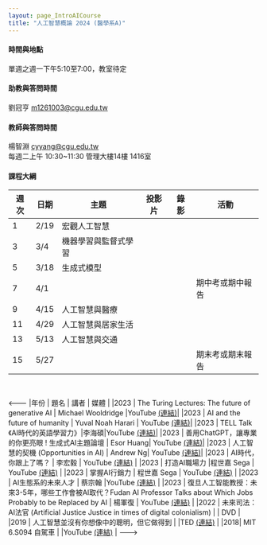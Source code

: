 ```yaml
---
layout: page_IntroAICourse
title: "人工智慧概論 2024 (醫學系A)"
---
```

#### 時間與地點
單週之週一下午5:10至7:00，教室待定<br/>

#### 助教與答問時間
劉冠亨 m1261003@cgu.edu.tw 

#### 教師與答問時間
楊智淵 cyyang@cgu.edu.tw <br/>
每週二上午 10:30~11:30 管理大樓14樓 1416室<br/>

#### 課程大綱

|週次|日期         |主題                  |投影片   |錄影 | 活動 |
|--- |---         |---                   |---|---|---|
|1   |2/19        | 宏觀人工智慧          |      |         |                              |
|3   |3/4         | 機器學習與監督式學習   |      |         |                              |
|5   |3/18        | 生成式模型            |      |         |                              |
|7   |4/1         |                      |      |         |  期中考或期中報告             |
|9   |4/15        | 人工智慧與醫療        |      |         |                              |
|11  |4/29        | 人工智慧與居家生活    |      |         |                              |
|13  |5/13        | 人工智慧與交通        |      |         |                              |
|15  |5/27        |                      |      |         |  期末考或期末報告             |

<br/>

<---
|年份 | 題名 | 講者 | 媒體 |
|2023 | The Turing Lectures: The future of generative AI | Michael Wooldridge |YouTube [(連結)](https://www.youtube.com/watch?v=2kSl0xkq2lM&ab_channel=TheAlanTuringInstitute)| 
|2023 | AI and the future of humanity | Yuval Noah Harari | YouTube [(連結)](https://www.youtube.com/watch?v=LWiM-LuRe6w&ab_channel=YuvalNoahHarari)|
|2023 | TELL Talk《AI時代的英語學習力》|李海碩|YouTube [(連結)](https://www.youtube.com/watch?v=RJ3NCzLaZLM&ab_channel=%E5%9C%8B%E7%AB%8B%E8%87%BA%E7%81%A3%E5%A4%A7%E5%AD%B8%E5%A4%96%E8%AA%9E%E6%95%99%E5%AD%B8%E6%9A%A8%E8%B3%87%E6%BA%90%E4%B8%AD%E5%BF%83)|
|2023 | 善用ChatGPT，讓專業的你更亮眼 ! 生成式AI主題論壇 | Esor Huang| YouTube [(連結)](https://www.youtube.com/watch?v=iBWJ5rJ_a6I&ab_channel=%E8%87%BA%E5%A4%A7%E6%BC%94%E8%AC%9B%E7%B6%B2)|
|2023 | 人工智慧的契機 (Opportunities in AI) | Andrew Ng| YouTube [(連結)](https://www.youtube.com/watch?v=-HHy2ltmQp8&ab_channel=%E8%87%BA%E5%A4%A7%E6%BC%94%E8%AC%9B%E7%B6%B2)|
|2023 | AI時代，你跟上了嗎？ | 李宏毅 | YouTube [(連結)](https://www.youtube.com/watch?v=iqaiPyvDD4Y&ab_channel=%E5%A4%A7%E6%84%9B%E4%BA%BA%E6%96%87%E8%AC%9B%E5%A0%82) |
|2023 | 打造AI職場力 |程世嘉 Sega | YouTube [(連結)](https://www.youtube.com/watch?v=Z_TKi51hoCg&ab_channel=%E5%A4%A7%E6%84%9B%E4%BA%BA%E6%96%87%E8%AC%9B%E5%A0%82) |
|2023 | 掌握AI行銷力 | 程世嘉 Sega | YouTube [(連結)](https://www.youtube.com/watch?v=gzJtKvSIP-w&ab_channel=%E5%A4%A7%E6%84%9B%E4%BA%BA%E6%96%87%E8%AC%9B%E5%A0%82) |
|2023 | AI生態系的未來人才 | 蔡宗翰 |YouTube [(連結)](https://www.youtube.com/watch?v=se6hJ5QqMCo&ab_channel=%E5%A4%A7%E6%84%9B%E4%BA%BA%E6%96%87%E8%AC%9B%E5%A0%82) |
|2023 | 復旦人工智能教授：未來3-5年，哪些工作會被AI取代？Fudan AI Professor Talks about Which Jobs Probably to be Replaced by AI | 楊軍復 | YouTube [(連結)](https://www.youtube.com/watch?v=vT54wNB4DM4&ab_channel=%E4%B8%80%E6%9D%A1Yit) |
|2022 | 未來司法：AI法官 (Artificial Justice Justice in times of digital colonialism) | | DVD |
|2019 | 人工智慧並沒有你想像中的聰明，但它做得到 | |TED [(連結)](https://www.ted.com/talks/jeff_dean_ai_isn_t_as_smart_as_you_think_but_it_could_be?language=zh-tw) |
|2018|  MIT 6.S094 自駕車 | |YouTube [(連結)](https://www.youtube.com/playlist?list=PLts9ZnoIwN9MJOXSFal2wFImRjfUhmYSP) |
--->


